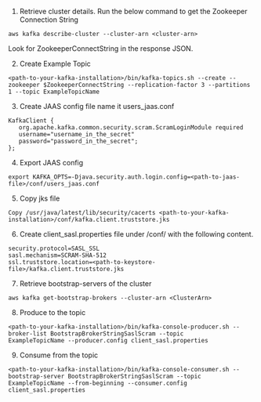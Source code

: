1. Retrieve cluster details. Run the below command to get the Zookeeper Connection String
```
aws kafka describe-cluster --cluster-arn <cluster-arn>
```
Look for ZookeeperConnectString in the response JSON.

2. Create Example Topic
```
<path-to-your-kafka-installation>/bin/kafka-topics.sh --create --zookeeper $ZookeeperConnectString --replication-factor 3 --partitions 1 --topic ExampleTopicName
```

3. Create JAAS config file name it users_jaas.conf
```
KafkaClient {
   org.apache.kafka.common.security.scram.ScramLoginModule required
   username="username_in_the_secret"
   password="password_in_the_secret";
};
```

4. Export JAAS config
```
export KAFKA_OPTS=-Djava.security.auth.login.config=<path-to-jaas-file>/conf/users_jaas.conf
```

5. Copy jks file
```
Copy /usr/java/latest/lib/security/cacerts <path-to-your-kafka-installation>/conf/kafka.client.truststore.jks
```

6. Create client_sasl.properties file under <path-to-jaas-file>/conf/ with the following content.
```
security.protocol=SASL_SSL
sasl.mechanism=SCRAM-SHA-512
ssl.truststore.location=<path-to-keystore-file>/kafka.client.truststore.jks
```

7. Retrieve bootstrap-servers of the cluster
```
aws kafka get-bootstrap-brokers --cluster-arn <ClusterArn>
```

8.	Produce to the topic
```
<path-to-your-kafka-installation>/bin/kafka-console-producer.sh --broker-list BootstrapBrokerStringSaslScram --topic 
ExampleTopicName --producer.config client_sasl.properties
```

9.	Consume from the topic
```
<path-to-your-kafka-installation>/bin/kafka-console-consumer.sh --bootstrap-server BootstrapBrokerStringSaslScram --topic ExampleTopicName --from-beginning --consumer.config client_sasl.properties
```

